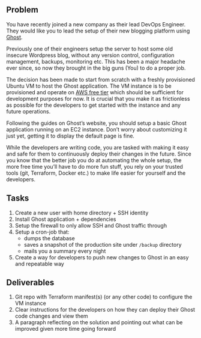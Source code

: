 
## Problem

You have recently joined a new company as their lead DevOps Engineer. They would like you to lead the setup of their new blogging platform using [Ghost](https://ghost.org).

Previously one of their engineers setup the server to host some old insecure Wordpress blog, without any version control, configuration management, backups, monitoring etc. This has been a major headache ever since, so now they brought in the big guns (You) to do a proper job.

The decision has been made to start from scratch with a freshly provisioned Ubuntu VM to host the Ghost application. The VM instance is to be provisioned and operate on [AWS free tier](https://aws.amazon.com/free/) which should be sufficient for development purposes for now. It is crucial that you make it as frictionless as possible for the developers to get started with the instance and any future operations.

Following the guides on Ghost’s website, you should setup a basic Ghost application running on an EC2 instance. Don’t worry about customizing it just yet, getting it to display the default page is fine.

While the developers are writing code, you are tasked with making it easy and safe for them to continuously deploy their changes in the future. Since you know that the better job you do at automating the whole setup, the more free time you’ll have to do more fun stuff, you rely on your trusted tools (git, Terraform, Docker etc.) to make life easier for yourself and the developers.

## Tasks

1. Create a new user with home directory + SSH identity
2. Install Ghost application + dependencies
3. Setup the firewall to only allow SSH and Ghost traffic through
4. Setup a cron-job that:
    * dumps the database
    * saves a snapshot of the production site under `/backup` directory
    * mails you a summary every night
5. Create a way for developers to push new changes to Ghost in an easy and repeatable way

## Deliverables

1. Git repo with Terraform manifest(s) (or any other code) to configure the VM instance
2. Clear instructions for the developers on how they can deploy their Ghost code changes and view them
3. A paragraph reflecting on the solution and pointing out what can be improved given more time going forward
